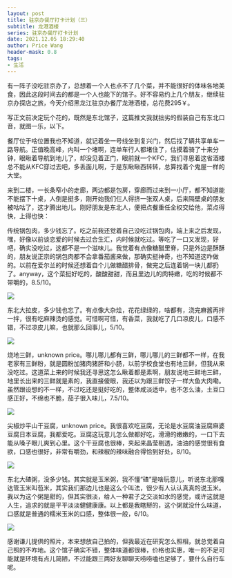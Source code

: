 ```yaml
---
layout: post
title: 驻京办餐厅打卡计划（三）
subtitle: 龙港酒楼
series: 驻京办餐厅打卡计划
date: 2021.12.05 18:29:40
author: Price Wang
header-mask: 0.8
tags:
- 生活
---
```


有一阵子没吃驻京办了，总想着一个人也点不了几个菜，并不能很好的体味各地美食，因此这段时间去的都是一个人也能下的馆子。好不容易约上几个朋友，继续驻京办探店之旅，今天介绍黑龙江驻京办餐厅龙港酒楼，总花费295￥。

写正文前决定玩个花的，既然是东北馆子，这篇推文我就拙劣的假装自己有东北口音，就图一乐，以下。

餐厅位于啥位置我也不知道，就记着坐一号线坐到复兴门，然后找了辆共享单车一路导航。正值晚高峰，内叫一个堵啊，连单车行人都堵住了，估摸着骑了十来分钟，眼瞅着导航到地儿了，却没见着正门，眼前就一个KFC，我们寻思着这省酒楼总不能从KFC穿过去吧，多丢面儿啊，于是东瞅瞅西转转，总算找着个鬼屋一样的大堂。

来到二楼，一长条窄小的走廊，两边都是包房，穿廊而过来到一小厅，都不知道能不能摆下十桌，人倒是挺多，刚开始我们仨人得挤一张双人桌，后来隔壁桌的朋友被咕咕了，这才腾出地儿。刚好朋友是东北人，便把点餐重任全权交给他，菜点得快，上得也快：

传统锅包肉，多少钱忘了。吃之前我还觉着自己没吃过锅包肉，端上来之后发现，嘿，好像以前谈恋爱的时候去过合生汇，内时候就吃过。等吃了一口又发现，好吧，确实没吃过，这都不是一个滋味儿。我觉着有点像糖醋里脊，只是外边是酥酥的，朋友说正宗的锅包肉都不会拿番茄酱来做，那确实挺神奇，也不知道这咋做的。以前在爱尔兰的时候还想着自个儿做糖醋排骨，做完之后连着锅一块儿都扔了。anyway，这个菜挺好吃的，酸酸甜甜，而且里边儿的肉特嫩，吃的时候都不带嚼的，8.5/10。

<img class="post_img" src="{{ site.baseurl }}/img/post/{{ page.series }}/{{ page.subtitle }}/锅包肉.jpg">

东北大拉皮，多少钱也忘了。有点像大杂烩，花花绿绿的，啥都有，浇完麻酱再拌一拌，很有吃麻辣烫的感觉。可惜啊可惜，有香菜，我就吃了几口凉皮儿，口感不错，不过凉皮儿嘛，也就那么回事儿，5/10。

<img class="post_img" src="{{ site.baseurl }}/img/post/{{ page.series }}/{{ page.subtitle }}/凉皮.jpg">

烧地三鲜，unknown price。哪儿哪儿都有三鲜，哪儿哪儿的三鲜都不一样，在我老家有三鲜粉，就是圆粉加猪肉猪肝和小肠，以前学校食堂也有地三鲜，但我从来没吃过。这道菜上来的时候我还寻思这怎么瞅着都是素啊，朋友说地三鲜地三鲜，地里长出来的三鲜就是素的，我直接傻眼，我还以为跟三鲜饺子一样大鱼大肉嘞。虽然跟设想的不一样，不过吃还是挺好吃的，整体咸淡适中，也不怎么油，土豆口感正好，不绵也不脆，茄子很入味儿，7.5/10。

<img class="post_img" src="{{ site.baseurl }}/img/post/{{ page.series }}/{{ page.subtitle }}/地三鲜.jpg">

尖椒炒平山干豆腐，unknown price。我很喜欢吃豆腐，无论是水豆腐油豆腐麻婆豆腐日本豆腐，我都爱吃。豆腐这玩意儿怎么做都好吃，滑滑的嫩嫩的，一口下去能从嗓子眼儿爽到心里。这个干豆腐也很棒，夹起来晶莹剔透，油油的感觉很有食欲，口感也很好，非常有嚼劲，和辣椒的辣味融合得恰到好处，8/10。

<img class="post_img" src="{{ site.baseurl }}/img/post/{{ page.series }}/{{ page.subtitle }}/干豆腐.jpg">

东北大碴粥，没多少钱。其实就是玉米粥，我不懂“碴”是啥玩意儿，听说东北那嘎达管玉米叫苞米，其实我们那边儿也是这么个叫法，很少有人认认真真的说玉米。我以为这个粥是甜的，但其实很淡，给人一种君子之交淡如水的感觉，或许这就是人生，追求的就是平平淡淡健健康康。以上都是我瞎掰的，这个粥就没什么味道，口感就是普通的糯米玉米的口感，整体很一般，6/10。

<img class="post_img" src="{{ site.baseurl }}/img/post/{{ page.series }}/{{ page.subtitle }}/粥.jpg">

感谢谦儿提供的照片，本来想放自己拍的，但我最近在研究怎么照相，就总觉着自己照的不咋地。这个馆子确实不错，整体味道都很棒，价格也实惠，唯一的不足可能就是环境有点儿简陋，不过能跟三两好友聊聊天唠唠嗑也足够了，要什么自行车呢。
